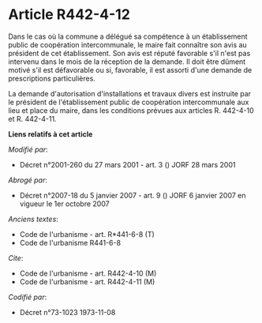 # Article R442-4-12

Dans le cas où la commune a délégué sa compétence à un établissement public de coopération intercommunale, le maire fait
connaître son avis au président de cet établissement. Son avis est réputé favorable s'il n'est pas intervenu dans le mois de
la réception de la demande. Il doit être dûment motivé s'il est défavorable ou si, favorable, il est assorti d'une demande de
prescriptions particulières.

La demande d'autorisation d'installations et travaux divers est instruite par le président de l'établissement public de
coopération intercommunale aux lieu et place du maire, dans les conditions prévues aux articles R. 442-4-10 et R. 442-4-11.

**Liens relatifs à cet article**

_Modifié par_:

  - Décret n°2001-260 du 27 mars 2001 - art. 3 () JORF 28 mars 2001

_Abrogé par_:

  - Décret n°2007-18 du 5 janvier 2007 - art. 9 () JORF 6 janvier 2007 en vigueur le 1er octobre 2007

_Anciens textes_:

  - Code de l'urbanisme - art. R*441-6-8 (T)
  - Code de l'urbanisme R441-6-8

_Cite_:

  - Code de l'urbanisme - art. R442-4-10 (M)
  - Code de l'urbanisme - art. R442-4-11 (M)

_Codifié par_:

  - Décret n°73-1023 1973-11-08
